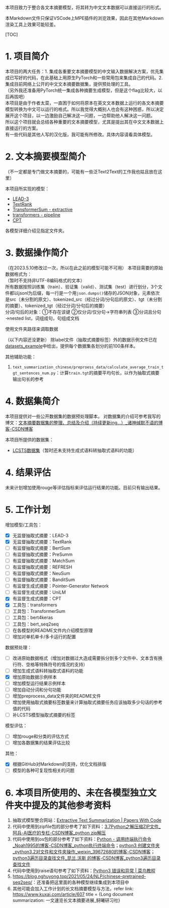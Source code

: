 本项目致力于整合各文本摘要模型，将其转为中文文本数据可以直接运行的形式。

本Markdown文件只保证VSCode上MPE插件的浏览效果，因此在其他Markdown渲染工具上效果可能较差。

[TOC]

# 1. 项目简介
本项目的两大任务：1. 集成各重要文本摘要模型的中文输入数据解决方案，优先集成已写好的代码，在此基础上用原生PyTorch和一些常用包来集成自己的代码。2. 集成目前网络上公开的中文文本摘要数据集，提供预处理的工具。  
（另外我还准备用PyTorch统一集成各种摘要生成模型，但是这个flag比较大，以后再拔吧）  
本项目是由于作者太菜，一直困于如何将原本在英文文本数据上运行的各文本摘要模型转换为中文可以运行的格式。所以我觉得大概别人也会有这种困惑，所以决定展开这个项目，以一边激励自己解决这一问题，一边帮助他人解决这一问题。  
所以这个项目就会总结各种重要的文本摘要模型，尤其是提出其在中文文本数据上直接运行的方案。  
有一些代码是其他人写的汉化版，我可能有所修改。具体内容请看具体模型。
# 2. 文本摘要模型简介
（不一定都是专门做文本摘要的，可能有一些泛Text2Text的工作我也姑且放在这里）

本项目所实现的模型：
- [LEAD-3](./models/lead3)
- [TextRank](./models/textrank)
- [TransformerSum - extractive](./models/transformersum/extractive)
- [transformers - pipeline](./models/transformers_pipeline)
- [CPT](./models/cpt)

各模型详细介绍见指定文件夹。
# 3. 数据操作简介
（在2023.5.10修改过一次，所以在此之前的模型可能不可用）
本项目需要的原始数据格式为：  
（暂时不支持非UTF-8编码格式的文本）  
所有数据按照训练集（train）、验证集（valid）、测试集（test）进行划分，3个文件都以jsonl为后缀，每一行是一个用`json.dumps()`储存的JSON对象，元素依次是src（未分割的原文）、tokenized_src（经过分词/分句后的原文）、tgt（未分割的摘要）、tokenized_tgt（经过分词/分句后的摘要）  
分词/句后的对象：①不存在该键 ②仅分词/仅分句→字符串列表 ③分词且分句→nested list，词组成句，句组成文档  

使用文件夹路径来调取数据

（以下内容还没更新）
除label文件（抽取式摘要标签）外的数据示例文件已在[datasets_example](./datasets_example)中给出，提供每个数据集各划分的前100条样本。

其他辅助功能：
1. `text_summarization_chinese/preproess_data/calculate_average_train_tgt_sentences_num.py`：计算`train.tgt`的摘要平均句长，以作为抽取式摘要输出句长的参考
# 4. 数据集简介
本项目提供对一些公开数据集的数据预处理脚本。
对数据集的介绍可参考我写的博文：[文本摘要数据集的整理、总结及介绍（持续更新ing...）_诸神缄默不语的博客-CSDN博客](https://blog.csdn.net/PolarisRisingWar/article/details/122987556)

本项目所提供的数据集：
- [LCSTS数据集](./preproess_data/specific_datasets/lcsts.py)（暂时还未支持生成式语料转抽取式语料的功能）
# 4. 结果评估
未来计划增加使用rouge等评估指标来评估运行结果的功能。目前只有输出结果。
# 5. 工作计划
增加模型/工具包：
- [x] 无监督抽取式摘要：LEAD-3
- [x] 无监督抽取式摘要：TextRank
- [ ] 有监督抽取式摘要：BertSum
- [ ] 有监督抽取式摘要：PreSumm
- [ ] 有监督抽取式摘要：MatchSum
- [ ] 有监督抽取式摘要：REFRESH
- [ ] 有监督抽取式摘要：NeuSum
- [ ] 有监督抽取式摘要：BanditSum
- [ ] 有监督生成式摘要：Pointer-Generator Network
- [ ] 有监督生成式摘要：UniLM
- [x] 有监督生成式摘要：CPT
- [x] 工具包：transformers
- [ ] 工具包：TransformerSum
- [ ] 工具包：bert4keras
- [ ] 工具包：bert_seq2seq
- [ ] 在各模型的README文件内介绍模型原理
- [ ] 增加对单机单卡/多卡运行的配置

数据预处理：
- [ ] 改进原始数据格式（增加对数据过大造成需要拆分到多个文件中、文本含有换行符、空格等特殊符号的情况的支持）
- [ ] 增加生成式语料转抽取式语料的功能
- [x] 增加原始数据示例样本
- [ ] 增加模型运行结果示例样本
- [ ] 增加自动分词和分句功能
- [ ] 增加preprocess_data文件夹的README文件
- [ ] 增加使用抽取式摘要标签数量来计算抽取式摘要任务应该抽取多少句话的参考值的代码
- [ ] 补LCSTS模型抽取式摘要的标签

模型评估：
- [ ] 增加rouge和分类的评估方式
- [ ] 增加各数据集的结果评估比较

其他：
- [x] 根据GitHub对Markdown的支持，优化文档排版
- [ ] 模型的各种可复现性相关的问题

# 6. 本项目所使用的、未在各模型独立文件夹中提及的其他参考资料
1. 抽取式模型整合网站：[Extractive Text Summarization | Papers With Code](https://paperswithcode.com/task/extractive-document-summarization)
2. 代码中使用到zipfile包的部分参考了如下资料：[3.7Python之解压缩ZIP文件_阿兵-AI医疗的专栏-CSDN博客_python zip解压](https://blog.csdn.net/webzhuce/article/details/79950027)
3. 代码中使用到os包的部分参考了如下资料：[Python - 调用终端执行命令_Noah1995的博客-CSDN博客_python执行终端命令](https://blog.csdn.net/weixin_42368421/article/details/98625365)；[python3 创建文件夹_python3.2对文件和文件夹操作_weixin_39672680的博客-CSDN博客](https://blog.csdn.net/weixin_39672680/article/details/110284950)；[python3遍历目录查找文件_昆兰.沃斯 的博客-CSDN博客_python3遍历目录查找文件](https://blog.csdn.net/qq_36523839/article/details/72974517)
4. 代码中使用到raise语句参考了如下资料：[Python3 错误和异常 | 菜鸟教程](https://www.runoob.com/python3/python3-errors-execptions.html)
5. <https://blog.nghuyong.top/2021/05/24/NLP/chinese-pretrained-seq2seq/>：还准备把这里面的各种模型继续集成到本项目中
6. 其他可能会加入工作计划的长文档摘要模型与方法，refer link: https://www.kuxai.com/article/607 title = {Long document summarization: 一文速览长文本摘要进展\_鲟曦研习社}
